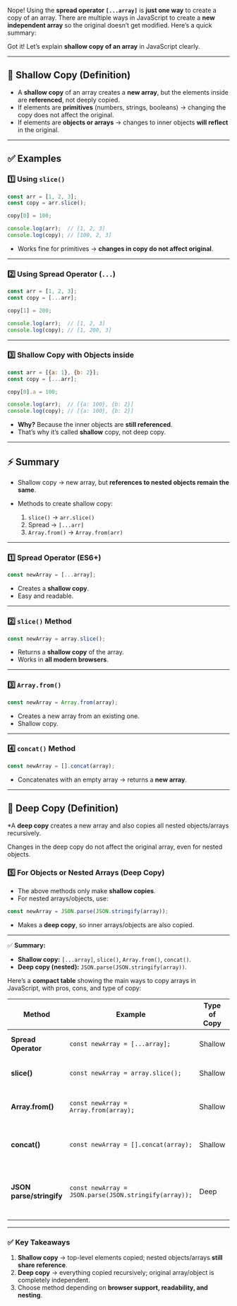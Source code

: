 Nope! Using the **spread operator `[...array]`** is **just one way** to create a copy of an array. There are multiple ways in JavaScript to create a **new independent array** so the original doesn’t get modified. Here’s a quick summary:


Got it! Let’s explain **shallow copy of an array** in JavaScript clearly.

---

## 🌱 Shallow Copy (Definition)

* A **shallow copy** of an array creates a **new array**, but the elements inside are **referenced**, not deeply copied.
* If elements are **primitives** (numbers, strings, booleans) → changing the copy does not affect the original.
* If elements are **objects or arrays** → changes to inner objects **will reflect** in the original.

---

## ✅ Examples

### 1️⃣ Using `slice()`

```js
const arr = [1, 2, 3];
const copy = arr.slice();

copy[0] = 100;

console.log(arr);  // [1, 2, 3]
console.log(copy); // [100, 2, 3]
```

* Works fine for primitives → **changes in copy do not affect original**.

---

### 2️⃣ Using Spread Operator (`...`)

```js
const arr = [1, 2, 3];
const copy = [...arr];

copy[1] = 200;

console.log(arr);  // [1, 2, 3]
console.log(copy); // [1, 200, 3]
```

---

### 3️⃣ Shallow Copy with Objects inside

```js
const arr = [{a: 1}, {b: 2}];
const copy = [...arr];

copy[0].a = 100;

console.log(arr);  // [{a: 100}, {b: 2}]
console.log(copy); // [{a: 100}, {b: 2}]
```

* **Why?** Because the inner objects are **still referenced**.
* That’s why it’s called **shallow** copy, not deep copy.

---

## ⚡ Summary

* Shallow copy → new array, but **references to nested objects remain the same**.
* Methods to create shallow copy:

  1. `slice()` → `arr.slice()`
  2. Spread → `[...arr]`
  3. `Array.from()` → `Array.from(arr)`

---

### **1️⃣ Spread Operator (ES6+)**

```javascript
const newArray = [...array];
```

* Creates a **shallow copy**.
* Easy and readable.

---

### **2️⃣ `slice()` Method**

```javascript
const newArray = array.slice();
```

* Returns a **shallow copy** of the array.
* Works in **all modern browsers**.

---

### **3️⃣ `Array.from()`**

```javascript
const newArray = Array.from(array);
```

* Creates a new array from an existing one.
* Shallow copy.

---

### **4️⃣ `concat()` Method**

```javascript
const newArray = [].concat(array);
```

* Concatenates with an empty array → returns a **new array**.

---

## 🌱 Deep Copy (Definition)

*A **deep copy** creates a new array and also copies all nested objects/arrays recursively.

Changes in the deep copy do not affect the original array, even for nested objects.


### **5️⃣ For Objects or Nested Arrays (Deep Copy)**

* The above methods only make **shallow copies**.
* For nested arrays/objects, use:

```javascript
const newArray = JSON.parse(JSON.stringify(array));
```

* Makes a **deep copy**, so inner arrays/objects are also copied.

---

✅ **Summary:**

* **Shallow copy:** `[...array]`, `slice()`, `Array.from()`, `concat()`.
* **Deep copy (nested):** `JSON.parse(JSON.stringify(array))`.


Here’s a **compact table** showing the main ways to copy arrays in JavaScript, with pros, cons, and type of copy:

| **Method**               | **Example**                                           | **Type of Copy** | **Notes / Pros & Cons**                                                       |
| ------------------------ | ----------------------------------------------------- | ---------------- | ----------------------------------------------------------------------------- |
| **Spread Operator**      | `const newArray = [...array];`                        | Shallow          | Simple, readable, ES6+ only.                                                  |
| **slice()**              | `const newArray = array.slice();`                     | Shallow          | Works in all browsers, easy.                                                  |
| **Array.from()**         | `const newArray = Array.from(array);`                 | Shallow          | Good for converting iterable objects too.                                     |
| **concat()**             | `const newArray = [].concat(array);`                  | Shallow          | Old-school method, widely supported.                                          |
| **JSON parse/stringify** | `const newArray = JSON.parse(JSON.stringify(array));` | Deep             | Copies nested arrays/objects; slower, cannot handle functions or `undefined`. |

---

### ✅ **Key Takeaways**

1. **Shallow copy** → top-level elements copied; nested objects/arrays **still share reference**.
2. **Deep copy** → everything copied recursively; original array/object is completely independent.
3. Choose method depending on **browser support, readability, and nesting**.

